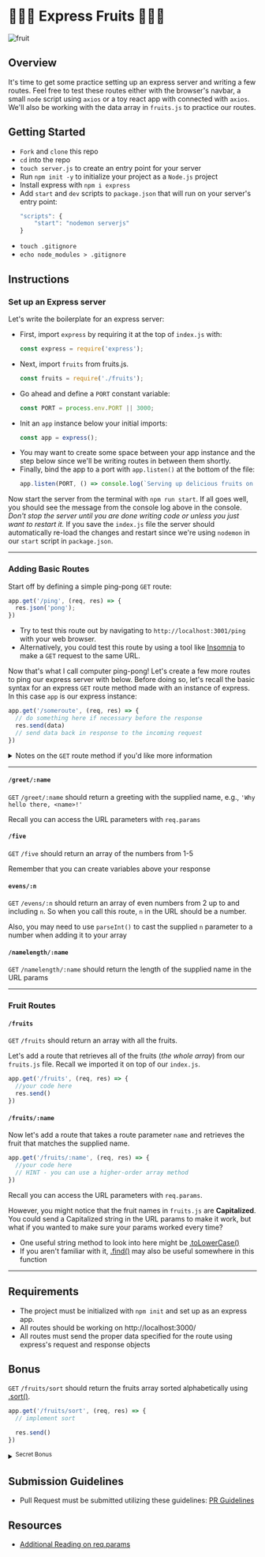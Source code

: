 # 🍍🍇🍐 Express Fruits 🍓🍌🥭

![fruit](https://s3.amazonaws.com/secretsaucefiles/photos/images/000/104/044/large/fruit-dancing-gif.gif?1485312342)

## Overview

It's time to get some practice setting up an express server and writing a few routes.  Feel free to test these routes either with the browser's navbar, a small `node` script using `axios` or a toy react app with connected with `axios`. We'll also be working with the data array in `fruits.js` to practice our routes.

## Getting Started

- `Fork` and `clone` this repo
- `cd` into the repo
- `touch server.js` to create an entry point for your server
- Run `npm init -y` to initialize your project as a `Node.js` project
- Install express with `npm i express`
- Add `start` and `dev` scripts to `package.json` that will run on your server's entry point:
	```js
	"scripts": {
		"start": "nodemon serverjs"
	}
	```
- `touch .gitignore`
- `echo node_modules > .gitignore`

## Instructions
### Set up an Express server

Let's write the boilerplate for an express server:

- First, import `express` by requiring it at the top of `index.js` with:
	```js
	const express = require('express');
	```
- Next, import `fruits` from fruits.js. 
	```js
	const fruits = require('./fruits');
	```
- Go ahead and define a `PORT` constant variable: 
	```js
	const PORT = process.env.PORT || 3000;
	```
- Init an `app` instance below your initial imports:
	```js
	const app = express();
	```
- You may want to create some space between your app instance and the step below since we'll be writing routes in between them shortly.
- Finally, bind the app to a port with `app.listen()` at the bottom of the file:
	```js
	app.listen(PORT, () => console.log(`Serving up delicious fruits on port ${PORT} 🍒`))
	```

Now start the server from the terminal with `npm run start`. If all goes well, you should see the message from the console log above in the console.  _Don't stop the server until you are done writing code or unless you just want to restart it._ If you save the `index.js` file the server should automatically re-load the changes and restart since we're using `nodemon` in our `start` script in `package.json`.

___
### Adding Basic Routes

Start off by defining a simple ping-pong `GET` route:

```js
app.get('/ping', (req, res) => {
  res.json('pong');
})
```

- Try to test this route out by navigating to `http://localhost:3001/ping` with your web browser.
- Alternatively, you could test this route by using a tool like [Insomnia](https://insomnia.rest/) to make a `GET` request to the same URL.

Now that's what I call computer ping-pong! Let's create a few more routes to ping our express server with below. Before doing so, let's recall the basic syntax for an express `GET` route method made with an instance of express. In this case `app` is our express instance:

```js
app.get('/someroute', (req, res) => {
  // do something here if necessary before the response
  res.send(data)
  // send data back in response to the incoming request
})
```
<details><summary>Notes on the <code>GET</code> route method if you'd like more information</summary>
  
  <br />
  
  Routes are the first argument of the `.get()` method
  - Routes are _**always**_ `strings` denoting URL parameters 
  
	  ```js
	  // The route of a GET request method
	  app.get('/someroute', // callback here
	  ```
	  
  The `.get()` method requires a callback function as its second argument. In the arguments for this callback function, we'll always pass the Request followed by the Response object, typically with `(req, res)` for shorthand.
  
  - Inside the callback, we'll typically send some sort of `responseData` (_strings, arrays, objects, booleans, numbers_) related to the incoming request with the response object's `.send()` method
  
  	```js
	// The callback function within a GET request method
	(req, res) => {
	  res.send(responseData)
	}
	```
	
  - Now, putting it all together:
	  
	  ```js
	  app.get('/someroute', (req, res) => {
	    res.send(responseData)
	  })
	  ```
	
</details>

___
#### `/greet/:name`
`GET` `/greet/:name` should return a greeting with the supplied name, e.g., `'Why hello there, <name>!'`

Recall you can access the URL parameters with `req.params`


#### `/five`
`GET` `/five` should return an array of the numbers from 1-5

Remember that you can create variables above your response


#### `evens/:n`
`GET` `/evens/:n` should return an array of even numbers from 2 up to and including `n`.  So when you call this route, `n` in the URL should be a number.

Also, you may need to use `parseInt()` to cast the supplied `n` parameter to a number when adding it to your array


#### `/namelength/:name`
`GET` `/namelength/:name` should return the length of the supplied name in the URL params

___
### Fruit Routes
#### `/fruits`

`GET` `/fruits` should return an array with all the fruits.

Let's add a route that retrieves all of the fruits (_the whole array_) from our `fruits.js` file. Recall we imported it on top of our `index.js`.

```js
app.get('/fruits', (req, res) => {
  //your code here 
  res.send()
})
```


#### `/fruits/:name`

Now let's add a route that takes a route parameter `name` and retrieves the fruit that matches the supplied name. 
```js
app.get('/fruits/:name', (req, res) => {
  //your code here
  // HINT - you can use a higher-order array method 
})
```

Recall you can access the URL parameters with `req.params`.

However, you might notice that the fruit names in `fruits.js` are **Capitalized**. You could send a Capitalized string in the URL params to make it work, but what if you wanted to make sure your params worked every time?
- One useful string method to look into here might be [.toLowerCase()](https://developer.mozilla.org/en-US/docs/Web/JavaScript/Reference/Global_Objects/String/toLowerCase)
- If you aren't familiar with it, [.find()](https://developer.mozilla.org/en-US/docs/Web/JavaScript/Reference/Global_Objects/Array/find) may also be useful somewhere in this function

___
## Requirements
- The project must be initialized with `npm init` and set up as an express app.
- All routes should be working on http://localhost:3000/
- All routes must send the proper data specified for the route using express's request and response objects


## Bonus 

`GET` `/fruits/sort` should return the fruits array sorted alphabetically using [.sort()](https://developer.mozilla.org/en-US/docs/Web/JavaScript/Reference/Global_Objects/Array/sort). 

```js
app.get('/fruits/sort', (req, res) => {
  // implement sort

  res.send()
})
```

<details><summary><sup>Secret Bonus</sup></summary>
	
   <br />
	
   What if we wanted to add a catch-all route to our express app so some crazy fruit ninja doesn't go breaking things?
   
   To prepare for that, let's add this quick route at the **very bottom** of our routes, just above `app.listen()`
   
   ```js
   app.get('*', (req, res) => {
     res.send('404 Not Found')
   })
   ```
   
   A couple important things to note:
   - The `*` used for a route will cover _any_ route request made to our server, meaning that it will respond with this 404 message for any URL param chained on to `http://localhost:3001`
   - That being said, since it will respond to _any_ route, we put it at the **bottom** of our server, so our other routes are still accessible while routes that don't exist will be sent to an error message
   - Use it wisely if you choose to

   ![great power](https://31.media.tumblr.com/tumblr_lqb3ag4MPc1r1edcbo1_500.gif)

</details>

## Submission Guidelines
- Pull Request must be submitted utilizing these guidelines: [PR Guidelines](https://github.com/SEI-R-9-19/template_pull_request)

## Resources
- [Additional Reading on req.params](https://coursework.vschool.io/express-params-and-query/)



